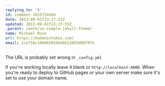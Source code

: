```yaml
---
replying_to: '5'
id: comment-1025724164
date: 2013-09-01T23:27:53Z
updated: 2013-09-01T23:27:53Z
_parent: /work/so-simple-jekyll-theme/
name: Michael Rose
url: https://mademistakes.com/
email: 1ce71bc10b86565464b612093d89707e
---
```


The URL is probably set wrong in `_config.yml`

If you're working locally leave it blank or `http://localhost:4000`. When you're
ready to deploy to GitHub pages or your own server make sure it's set to use
your domain name.
